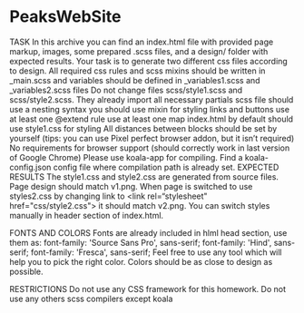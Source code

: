 # PeaksWebSite
TASK
In this archive you can find an index.html file with provided page markup, images, some prepared .scss files, and a design/ folder with expected results.
Your task is to generate two different css files according to design.
All required css rules and scss mixins should be written in _main.scss and variables should be  defined in _variables1.scss and _variables2.scss files
Do not change files scss/style1.scss and scss/style2.scss. They already import all necessary partials
scss file should use a nesting syntax
you should use mixin for styling links and buttons
use at least one @extend rule
use at least one map
index.html by default should use style1.css for styling
All distances between blocks should be set by yourself (tips: you can use Pixel perfect browser addon, but it isn’t required)
No requirements for browser support (should correctly work in last version of Google Chrome)
Please use koala-app for compiling. Find a koala-config.json config file where compilation path is already set.
EXPECTED RESULTS
The style1.css and style2.css are generated from source files.
Page design should match v1.png. When page is switched to use styles2.css by changing link to <link rel=“stylesheet" href="css/style2.css">  it should match v2.png.
You can switch styles manually in header section of index.html.

FONTS AND COLORS
Fonts are already included in hlml head section, use them as: 
font-family: 'Source Sans Pro', sans-serif;
font-family: 'Hind', sans-serif;
font-family: 'Fresca', sans-serif;
Feel free to use any tool which will help you to pick the right color. Colors should be as close to design as possible. 

RESTRICTIONS
Do not use any CSS framework for this homework.
Do not use any others scss compilers except koala
